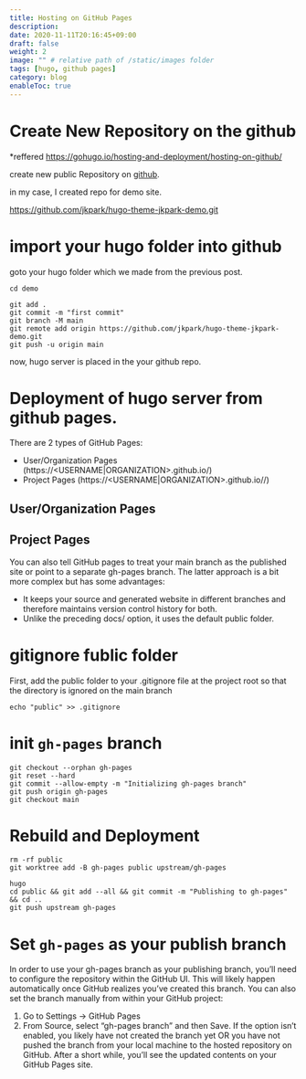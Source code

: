 ```yaml
---
title: Hosting on GitHub Pages
description: 
date: 2020-11-11T20:16:45+09:00
draft: false
weight: 2
image: "" # relative path of /static/images folder
tags: [hugo, github pages]
category: blog
enableToc: true
---
```



# Create New Repository on the github

*reffered https://gohugo.io/hosting-and-deployment/hosting-on-github/


create new public Repository on [github](https://github.com/).

in my case, I created repo for demo site.

https://github.com/jkpark/hugo-theme-jkpark-demo.git

# import your hugo folder into github

goto your hugo folder which we made from the previous post.

```
cd demo
```

```
git add .
git commit -m "first commit"
git branch -M main
git remote add origin https://github.com/jkpark/hugo-theme-jkpark-demo.git
git push -u origin main
```

now, hugo server is placed in the your github repo.

# Deployment of hugo server from github pages.

There are 2 types of GitHub Pages:

 - User/Organization Pages (https://<USERNAME|ORGANIZATION>.github.io/)
 - Project Pages (https://<USERNAME|ORGANIZATION>.github.io/<PROJECT>/)

## User/Organization Pages


## Project Pages

You can also tell GitHub pages to treat your main branch as the published site or point to a separate gh-pages branch. The latter approach is a bit more complex but has some advantages:

 - It keeps your source and generated website in different branches and therefore maintains version control history for both.
 - Unlike the preceding docs/ option, it uses the default public folder.

# gitignore fublic folder

First, add the public folder to your .gitignore file at the project root so that the directory is ignored on the main branch
```
echo "public" >> .gitignore
```

# init `gh-pages` branch

```
git checkout --orphan gh-pages
git reset --hard
git commit --allow-empty -m "Initializing gh-pages branch"
git push origin gh-pages
git checkout main
```

# Rebuild and Deployment

```
rm -rf public
git worktree add -B gh-pages public upstream/gh-pages
```

```
hugo
cd public && git add --all && git commit -m "Publishing to gh-pages" && cd ..
git push upstream gh-pages
```

# Set `gh-pages` as your publish branch

In order to use your gh-pages branch as your publishing branch, you’ll need to configure the repository within the GitHub UI. This will likely happen automatically once GitHub realizes you’ve created this branch. You can also set the branch manually from within your GitHub project:

1. Go to Settings → GitHub Pages
2. From Source, select “gh-pages branch” and then Save. If the option isn’t enabled, you likely have not created the branch yet OR you have not pushed the branch from your local machine to the hosted repository on GitHub.
After a short while, you’ll see the updated contents on your GitHub Pages site.
